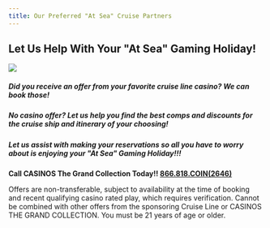 ```yaml
---
title: Our Preferred "At Sea" Cruise Partners
---
```

## Let Us Help With Your "At Sea" Gaming Holiday!



![](/uploads/ctgc-preferred-cruise-partners.jpg)



##### Did you receive an offer from your favorite cruise line casino?  We can book those!

##### No casino offer? Let us help you find the best comps and discounts for the cruise ship and itinerary of your choosing!

##### Let us assist with making your reservations so all you have to worry about is enjoying your "At Sea" Gaming Holiday!!!

**Call CASINOS The Grand Collection Today!! [866.818.COIN(2646)](tel:18668182646)**

Offers are non-transferable, subject to availability at the time of booking and recent qualifying casino rated play, which requires verification. Cannot be combined with other offers from the sponsoring Cruise Line or CASINOS THE GRAND COLLECTION. You must be 21 years of age or older.